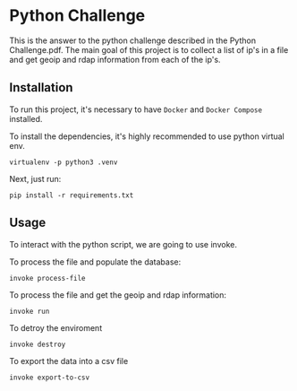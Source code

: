 
# Python Challenge

This is the answer to the python challenge described in the Python Challenge.pdf.
The main goal of this project is to collect a list of ip's in a file and get geoip and rdap information
from each of the ip's.

## Installation

To run this project, it's necessary to have `Docker` and `Docker Compose` installed.

To install the dependencies, it's highly recommended to use python virtual env.

```
virtualenv -p python3 .venv
```

Next, just run:

```
pip install -r requirements.txt
```

## Usage

To interact with the python script, we are going to use invoke.

To process the file and populate the database:
```
invoke process-file
```

To process the file and get the geoip and rdap information:
```
invoke run
```

To detroy the enviroment
```
invoke destroy
```


To export the data into a csv file
```
invoke export-to-csv
```
